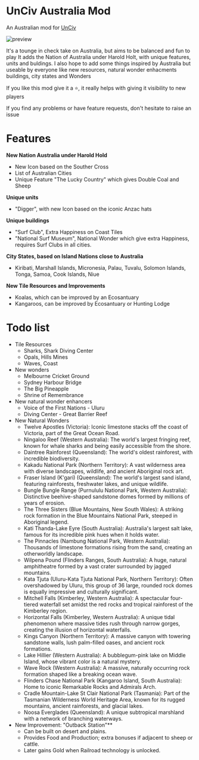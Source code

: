 # UnCiv Australia Mod
An Australian mod for [UnCiv](https://github.com/yairm210/Unciv)

![preview](https://github.com/user-attachments/assets/948f6b47-90a8-4b3b-b703-660cda3ad5cd)

It's a tounge in check take on Australia, but aims to be balanced and fun to play
It adds the Nation of Australia under Harold Holt, with unique features, units and buldings. 
I also hope to add some things inspired by Australia but useable by everyone like new resources, natural wonder enhacments buildings, city states and Wonders

If you like this mod give it a ⭐, it really helps with giving it visibility to new players

If you find any problems or have feature requests, don't hesitate to raise an issue

# Features

**New Nation Australia under Harold Hold** 
  - New Icon based on the Souther Cross
  - List of Australian Cities
  - Unique Feature "The Lucky Country" which gives Double Coal and Sheep

**Unique units**
  - "Digger", with new Icon based on the iconic Anzac hats

**Unique buildings**
  - "Surf Club", Extra Happiness on Coast Tiles
  - "National Surf Museum", National Wonder which give extra Happiness, requires Surf Clubs in all cities.

**City States, based on Island Nations close to Australia**
  - Kiribati, Marshall Islands, Micronesia, Palau, Tuvalu, Solomon Islands, Tonga, Samoa, Cook Islands, Niue

**New Tile Resources and Improvements**
  - Koalas, which can be improved by an Ecosantuary
  - Kangaroos, can be improved by Ecosantuary or Hunting Lodge

# Todo list

- Tile Resources
  - Sharks, Shark Diving Center
  - Opals, Hills Mines
  - Waves, Coast
- New wonders
  - Melbourne Cricket Ground
  - Sydney Harbour Bridge
  - The Big Pineapple
  - Shrine of Remembrance
- New natural wonder enhancers
  - Voice of the First Nations - Uluru
  - Diving Center - Great Barrier Reef
- New Natural Wonders
  - Twelve Apostles (Victoria): Iconic limestone stacks off the coast of Victoria, part of the Great Ocean Road.
  - Ningaloo Reef (Western Australia): The world's largest fringing reef, known for whale sharks and being easily accessible from the shore.
  - Daintree Rainforest (Queensland): The world's oldest rainforest, with incredible biodiversity.
  - Kakadu National Park (Northern Territory): A vast wilderness area with diverse landscapes, wildlife, and ancient Aboriginal rock art.
  - Fraser Island (K'gari) (Queensland): The world's largest sand island, featuring rainforests, freshwater lakes, and unique wildlife.
  - Bungle Bungle Range (Purnululu National Park, Western Australia): Distinctive beehive-shaped sandstone domes formed by millions of years of erosion.
  - The Three Sisters (Blue Mountains, New South Wales): A striking rock formation in the Blue Mountains National Park, steeped in Aboriginal legend.
  - Kati Thanda-Lake Eyre (South Australia): Australia's largest salt lake, famous for its incredible pink hues when it holds water.
  - The Pinnacles (Nambung National Park, Western Australia): Thousands of limestone formations rising from the sand, creating an otherworldly landscape.
  - Wilpena Pound (Flinders Ranges, South Australia): A huge, natural amphitheatre formed by a vast crater surrounded by jagged mountains.
  - Kata Tjuta (Uluru-Kata Tjuta National Park, Northern Territory): Often overshadowed by Uluru, this group of 36 large, rounded rock domes is equally impressive and culturally significant.
  - Mitchell Falls (Kimberley, Western Australia): A spectacular four-tiered waterfall set amidst the red rocks and tropical rainforest of the Kimberley region.
  - Horizontal Falls (Kimberley, Western Australia): A unique tidal phenomenon where massive tides rush through narrow gorges, creating the illusion of horizontal waterfalls.
  - Kings Canyon (Northern Territory): A massive canyon with towering sandstone walls, lush palm-filled oases, and ancient rock formations.
  - Lake Hillier (Western Australia): A bubblegum-pink lake on Middle Island, whose vibrant color is a natural mystery.
  - Wave Rock (Western Australia): A massive, naturally occurring rock formation shaped like a breaking ocean wave.
  - Flinders Chase National Park (Kangaroo Island, South Australia): Home to iconic Remarkable Rocks and Admirals Arch.
  - Cradle Mountain-Lake St Clair National Park (Tasmania): Part of the Tasmanian Wilderness World Heritage Area, known for its rugged mountains, ancient rainforests, and glacial lakes.
  - Noosa Everglades (Queensland): A unique subtropical marshland with a network of branching waterways.
- New Improvement: "Outback Station"**  
  - Can be built on desert and plains.
  - Provides Food and Production; extra bonuses if adjacent to sheep or cattle.
  - Later gains Gold when Railroad technology is unlocked.
